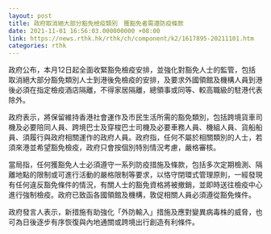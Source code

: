 ```yaml
---
layout: post
title: 政府取消絕大部分豁免檢疫類別　獲豁免者需遵防疫條款
date: 2021-11-01 16:56:03.000000000 +08:00
link: https://news.rthk.hk/rthk/ch/component/k2/1617895-20211101.htm
categories: rthk
---
```


政府公布，本月12日起全面收緊豁免檢疫安排，並強化對豁免人士的監管，包括取消絕大部分豁免類別人士到港後免檢疫的安排，及要求外國領館及機構人員到港後必須在指定檢疫酒店隔離，不得家居隔離，總領事或同等、較高職級的駐港代表除外。

政府表示，將保留維持香港社會運作及市民生活所需的豁免類別，包括跨境貨車司機及必要陪同人員、跨境巴士及穿梭巴士司機及必要車務人員、機組人員、貨船船員、須履行與政府相關運作的政府人員。政府指，任何不屬於相關類別的人士，若須來港並希望豁免檢疫，政府只會按個別特別情況考慮，嚴格審核。

當局指，任何獲豁免人士必須遵守一系列防疫措施及條款，包括多次定期檢測、隔離地點的限制或可進行活動的嚴格限制等要求，以恪守閉環式管理原則，一經發現有任何違反豁免條件的情況，有關人士的豁免資格將被撤銷，並即時送往檢疫中心進行強制檢疫。政府已致函各國領館及機構，敦促相關人員必須遵從豁免條件。

政府發言人表示，新措施有助強化「外防輸入」措施及應對變異病毒株的威脅，也可為日後逐步有序恢復與內地通關或跨境出行創造有利條件。
